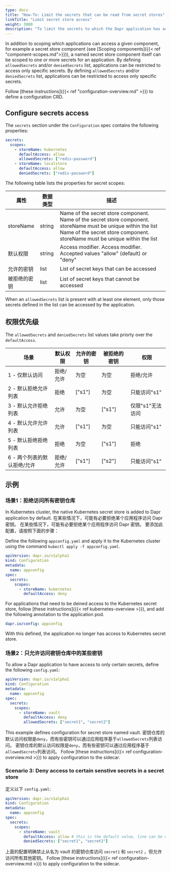 ```yaml
---
type: docs
title: "How-To: Limit the secrets that can be read from secret stores"
linkTitle: "Limit secret store access"
weight: 3000
description: "To limit the secrets to which the Dapr application has access, users can define secret scopes by augmenting existing configuration CRD with restrictive permissions."
---
```


In addition to scoping which applications can access a given component, for example a secret store component (see [Scoping components]({{< ref "component-scopes.md">}})), a named secret store component itself can be scoped to one or more secrets for an application. By defining `allowedSecrets` and/or `deniedSecrets` list, applications can be restricted to access only specific secrets. By defining `allowedSecrets` and/or `deniedSecrets` list, applications can be restricted to access only specific secrets.

Follow [these instructions]({{< ref "configuration-overview.md" >}}) to define a configuration CRD.

## Configure secrets access

The `secrets` section under the `Configuration` spec contains the following properties:

```yml
secrets:
  scopes:
    - storeName: kubernetes
      defaultAccess: allow
      allowedSecrets: ["redis-password"]
    - storeName: localstore
      defaultAccess: allow
      deniedSecrets: ["redis-password"]
```

The following table lists the properties for secret scopes:

| 属性        | 数据类型   | 描述                                                                                                                                                                                            |
| --------- | ------ | --------------------------------------------------------------------------------------------------------------------------------------------------------------------------------------------- |
| storeName | string | Name of the secret store component. Name of the secret store component. storeName must be unique within the list Name of the secret store component. storeName must be unique within the list |
| 默认权限      | string | Access modifier. Access modifier. Accepted values "allow" (default) or "deny"                                                                                                                 |
| 允许的密钥     | list   | List of secret keys that can be accessed                                                                                                                                                      |
| 被拒绝的密钥    | list   | List of secret keys that cannot be accessed                                                                                                                                                   |

When an `allowedSecrets` list is present with at least one element, only those secrets defined in the list can be accessed by the application.

## 权限优先级

The `allowedSecrets` and `deniedSecrets` list values take priorty over the `defaultAccess`.

| 场景               | 默认权限  | 允许的密钥  | 被拒绝的密钥 | 权限         |
| ---------------- | ----- | ------ | ------ | ---------- |
| 1 - 仅默认访问        | 拒绝/允许 | 为空     | 为空     | 拒绝/允许      |
| 2 - 默认拒绝允许列表     | 拒绝    | ["s1"] | 为空     | 只能访问"s1"   |
| 3 - 默认允许拒绝列表     | 允许    | 为空     | ["s1"] | 仅限"s1"无法访问 |
| 4 - 默认允许允许列表     | 允许    | ["s1"] | 为空     | 只能访问"s1"   |
| 5 - 默认拒绝拒绝列表     | 拒绝    | 为空     | ["s1"] | 拒绝         |
| 6 - 两个列表的默认拒绝/允许 | 拒绝/允许 | ["s1"] | ["s2"] | 只能访问"s1"   |

## 示例

### 场景1：拒绝访问所有密钥仓库

In Kubernetes cluster, the native Kubernetes secret store is added to Dapr application by default. 在某些情况下，可能有必要拒绝某个应用程序访问 Dapr 密钥。 在某些情况下，可能有必要拒绝某个应用程序访问 Dapr 密钥。 要添加此配置，请按照下面的步骤：

Define the following `appconfig.yaml` and apply it to the Kubernetes cluster using the command `kubectl apply -f appconfig.yaml`.

```yaml
apiVersion: dapr.io/v1alpha1
kind: Configuration
metadata:
  name: appconfig
spec:
  secrets:
    scopes:
      - storeName: kubernetes
        defaultAccess: deny
```

For applications that need to be deined access to the Kubernetes secret store, follow [these instructions]({{< ref kubernetes-overview >}}), and add the following annotation to the application pod.

```yaml
dapr.io/config: appconfig
```

With this defined, the application no longer has access to Kubernetes secret store.

### 场景2：只允许访问密钥仓库中的某些密钥

To allow a Dapr application to have access to only certain secrets, define the following `config.yaml`:

```yaml
apiVersion: dapr.io/v1alpha1
kind: Configuration
metadata:
  name: appconfig
spec:
  secrets:
    scopes:
      - storeName: vault
        defaultAccess: deny
        allowedSecrets: ["secret1", "secret2"]
```

This example defines configuration for secret store named vault. 密钥仓库的默认访问权限是`deny`，而有些密钥可以通过应用程序基于`allowedSecrets`列表访问。 密钥仓库的默认访问权限是`deny`，而有些密钥可以通过应用程序基于`allowedSecrets`列表访问。 Follow [these instructions]({{< ref configuration-overview.md >}}) to apply configuration to the sidecar.

### Scenario 3: Deny access to certain senstive secrets in a secret store

定义以下 `config.yaml`:

```yaml
apiVersion: dapr.io/v1alpha1
kind: Configuration
metadata:
  name: appconfig
spec:
  secrets:
    scopes:
      - storeName: vault
        defaultAccess: allow # this is the default value, line can be omitted
        deniedSecrets: ["secret1", "secret2"]
```

上面的配置明确禁止从名为 vault 的密钥仓库访问 `secret1` 和 `secret2` ，但允许访问所有其他密钥。 Follow [these instructions]({{< ref configuration-overview.md >}}) to apply configuration to the sidecar.
